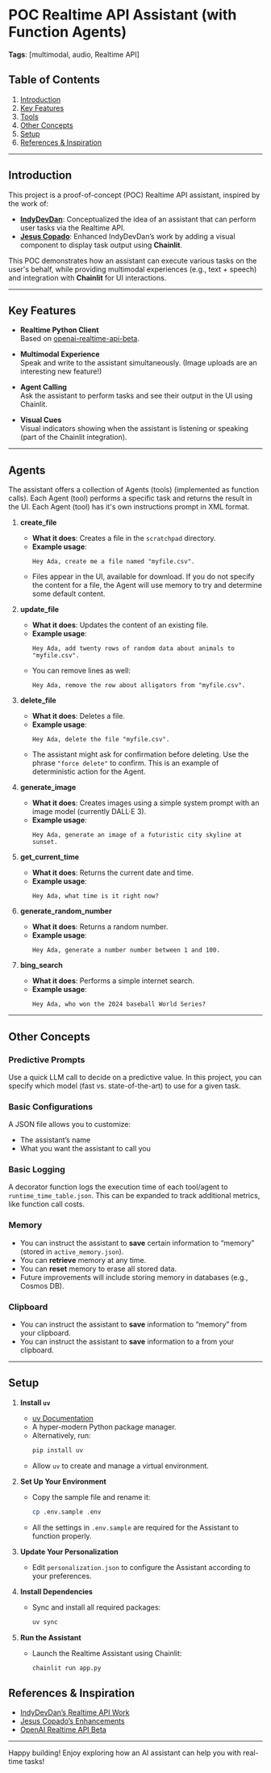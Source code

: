 # POC Realtime API Assistant (with Function Agents)

**Tags**: [multimodal, audio, Realtime API]

## Table of Contents
1. [Introduction](#introduction)  
2. [Key Features](#key-features)  
3. [Tools](#tools)  
4. [Other Concepts](#other-concepts)  
5. [Setup](#setup)  
6. [References & Inspiration](#references--inspiration)

---

## Introduction

This project is a proof-of-concept (POC) Realtime API assistant, inspired by the work of:

- **[IndyDevDan](https://github.com/disler)**: Conceptualized the idea of an assistant that can perform user tasks via the Realtime API.
- **[Jesus Copado](https://github.com/jesuscopado)**: Enhanced IndyDevDan’s work by adding a visual component to display task output using **Chainlit**.

This POC demonstrates how an assistant can execute various tasks on the user's behalf, while providing multimodal experiences (e.g., text + speech) and integration with **Chainlit** for UI interactions.

---

## Key Features

- **Realtime Python Client**  
  Based on [openai-realtime-api-beta](https://github.com/openai/openai-realtime-api-beta).  

- **Multimodal Experience**  
  Speak and write to the assistant simultaneously. (Image uploads are an interesting new feature!)

- **Agent Calling**  
  Ask the assistant to perform tasks and see their output in the UI using Chainlit.  

- **Visual Cues**  
  Visual indicators showing when the assistant is listening or speaking (part of the Chainlit integration).

---

## Agents

The assistant offers a collection of Agents (tools) (implemented as function calls). Each Agent (tool) performs a specific task and returns the result in the UI.  Each Agent (tool) has it's own instructions prompt in XML format.

1. **create_file**  
   - **What it does**: Creates a file in the `scratchpad` directory.  
   - **Example usage**:  
     ```plaintext
     Hey Ada, create me a file named "myfile.csv".
     ```
   - Files appear in the UI, available for download.  If you do not specify the content for a file, the Agent will use memory to try and determine some default content.

2. **update_file**  
   - **What it does**: Updates the content of an existing file.  
   - **Example usage**:  
     ```plaintext
     Hey Ada, add twenty rows of random data about animals to "myfile.csv".
     ```
   - You can remove lines as well:
     ```plaintext
     Hey Ada, remove the row about alligators from "myfile.csv".
     ```

3. **delete_file**  
   - **What it does**: Deletes a file.  
   - **Example usage**:  
     ```plaintext
     Hey Ada, delete the file "myfile.csv".
     ```
   - The assistant might ask for confirmation before deleting. Use the phrase `"force delete"` to confirm.  This is an example of deterministic action for the Agent.

4. **generate_image**  
   - **What it does**: Creates images using a simple system prompt with an image model (currently DALL·E 3).  
   - **Example usage**:  
     ```plaintext
     Hey Ada, generate an image of a futuristic city skyline at sunset.
     ```

5. **get_current_time**  
   - **What it does**: Returns the current date and time.  
   - **Example usage**:  
     ```plaintext
     Hey Ada, what time is it right now?
     ```

6. **generate_random_number**  
   - **What it does**: Returns a random number.  
   - **Example usage**:  
     ```plaintext
     Hey Ada, generate a number number between 1 and 100.
     ```

7. **bing_search**  
   - **What it does**: Performs a simple internet search.  
   - **Example usage**:  
     ```plaintext
     Hey Ada, who won the 2024 baseball World Series?
     ```

---

## Other Concepts

### Predictive Prompts
Use a quick LLM call to decide on a predictive value. In this project, you can specify which model (fast vs. state-of-the-art) to use for a given task.

### Basic Configurations
A JSON file allows you to customize:
- The assistant’s name
- What you want the assistant to call you

### Basic Logging
A decorator function logs the execution time of each tool/agent to `runtime_time_table.json`. This can be expanded to track additional metrics, like function call costs.

### Memory
- You can instruct the assistant to **save** certain information to “memory” (stored in `active_memory.json`).
- You can **retrieve** memory at any time.
- You can **reset** memory to erase all stored data.
- Future improvements will include storing memory in databases (e.g., Cosmos DB).

### Clipboard
- You can instruct the assistant to **save** information to “memory” from your clipboard.
- You can instruct the assistant to **save** information to a from your clipboard.

---

## Setup

1. **Install `uv`**  
   - [uv Documentation](https://docs.astral.sh/uv/)  
   - A hyper-modern Python package manager.  
   - Alternatively, run:
     ```bash
     pip install uv
     ```
   - Allow `uv` to create and manage a virtual environment.

2. **Set Up Your Environment**  
   - Copy the sample file and rename it:
     ```bash
     cp .env.sample .env
     ```
   - All the settings in `.env.sample` are required for the Assistant to function properly.

3. **Update Your Personalization**  
   - Edit `personalization.json` to configure the Assistant according to your preferences.

4. **Install Dependencies**  
   - Sync and install all required packages:
     ```bash
     uv sync
     ```

5. **Run the Assistant**  
   - Launch the Realtime Assistant using Chainlit:
     ```bash
     chainlit run app.py
     ```

## References & Inspiration

- [IndyDevDan’s Realtime API Work](https://github.com/disler)  
- [Jesus Copado’s Enhancements](https://github.com/jesuscopado)  
- [OpenAI Realtime API Beta](https://github.com/openai/openai-realtime-api-beta)

---

Happy building! Enjoy exploring how an AI assistant can help you with real-time tasks!